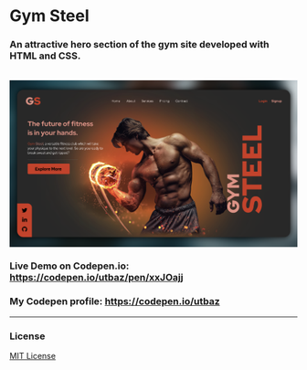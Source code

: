 # Gym Steel

### An attractive hero section of the gym site developed with HTML and CSS. 
<br/>
<img align="center" src="https://github.com/Uzafar90/Gym_Steel/blob/master/gym_steel.png"/>
<br/>

### Live Demo on Codepen.io:  https://codepen.io/utbaz/pen/xxJOajj

### My Codepen profile:  https://codepen.io/utbaz

<hr/>

### License
[MIT License](LICENSE)
